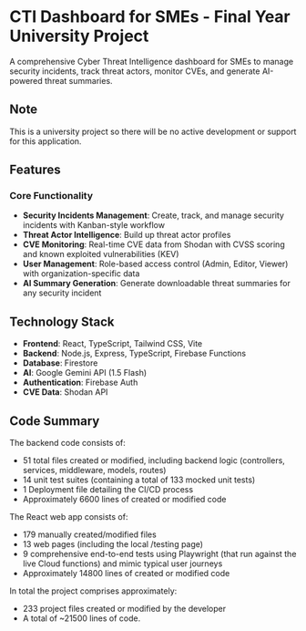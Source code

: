 # CTI Dashboard for SMEs - Final Year University Project

A comprehensive Cyber Threat Intelligence dashboard for SMEs to manage security incidents, track threat actors, monitor CVEs, and generate AI-powered threat summaries.

## Note

This is a university project so there will be no active development or support for this application.

## Features

### Core Functionality

- **Security Incidents Management**: Create, track, and manage security incidents with Kanban-style workflow
- **Threat Actor Intelligence**: Build up threat actor profiles
- **CVE Monitoring**: Real-time CVE data from Shodan with CVSS scoring and known exploited vulnerabilities (KEV)
- **User Management**: Role-based access control (Admin, Editor, Viewer) with organization-specific data
- **AI Summary Generation**: Generate downloadable threat summaries for any security incident

## Technology Stack

- **Frontend**: React, TypeScript, Tailwind CSS, Vite
- **Backend**: Node.js, Express, TypeScript, Firebase Functions
- **Database**: Firestore
- **AI**: Google Gemini API (1.5 Flash)
- **Authentication**: Firebase Auth
- **CVE Data**: Shodan API

## Code Summary

The backend code consists of:

- 51 total files created or modified, including backend logic (controllers, services, middleware, models, routes)
- 14 unit test suites (containing a total of 133 mocked unit tests)
- 1 Deployment file detailing the CI/CD process
- Approximately 6600 lines of created or modified code

The React web app consists of:

- 179 manually created/modified files
- 13 web pages (including the local /testing page)
- 9 comprehensive end-to-end tests using Playwright (that run against the live Cloud functions) and mimic typical user journeys
- Approximately 14800 lines of created or modified code

In total the project comprises approximately:

- 233 project files created or modified by the developer
- A total of ~21500 lines of code.
